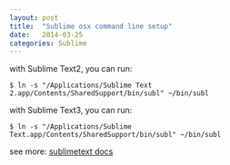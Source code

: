 ```yaml
---
layout: post
title:  "Sublime osx command line setup"
date:   2014-03-25
categories: Sublime
---
```


with Sublime Text2, you can run:

    $ ln -s "/Applications/Sublime Text 2.app/Contents/SharedSupport/bin/subl" ~/bin/subl

with Sublime Text3, you can run:

    $ ln -s "/Applications/Sublime Text.app/Contents/SharedSupport/bin/subl" ~/bin/subl

see more: <a href="http://www.sublimetext.com/docs/3/osx_command_line.html" target="_blank">sublimetext docs</a>